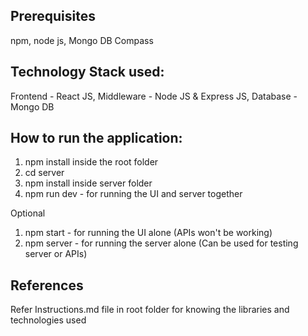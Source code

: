 ## Prerequisites

npm,
node js,
Mongo DB Compass

## Technology Stack used:

Frontend - React JS,
Middleware - Node JS & Express JS,
Database - Mongo DB

## How to run the application:

1. npm install inside the root folder
2. cd server
3. npm install inside server folder
4. npm run dev - for running the UI and server together

Optional
1. npm start - for running the UI alone (APIs won't be working)
2. npm server - for running the server alone (Can be used for testing server or APIs)

## References

Refer Instructions.md file in root folder for knowing the libraries and technologies used